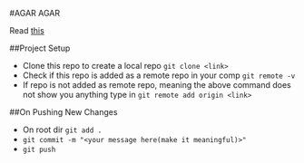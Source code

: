 #AGAR AGAR

Read [this](https://thoughtbot.com/blog/how-to-git-with-unity)

##Project Setup
- Clone this repo to create a local repo `git clone <link>`
- Check if this repo is added as a remote repo in your comp `git remote -v`
- If repo is not added as remote repo, meaning the above command does not show you anything type in `git remote add origin <link>`

##On Pushing New Changes 
- On root dir `git add .`
- `git commit -m "<your message here(make it meaningful)>"`
- `git push`
